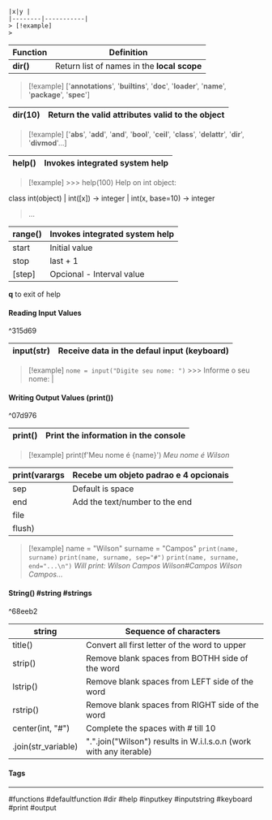
```
|x|y |
|--------|-----------|
> [!example]
> 
```

|Function| Definition|
|--------|-----------|
|**dir()**|Return list of names in the **local scope** |
> [!example]
> \['__annotations__', '__builtins__', '__doc__', '__loader__', '__name__', '__package__', '__spec__'\]

|**dir(10)**|Return the valid attributes valid to the object |
|--------|-----------|
> [!example]
> \['__abs__', '__add__', '__and__', '__bool__', '__ceil__', '__class__', '__delattr__', '__dir__', '__divmod__'...\]

|help()|Invokes integrated system help  |
|--------|-----------|
> [!example]
> \>\>\> help(100)
Help on int object:
>
class int(object)
 |  int([x]) -> integer
 |  int(x, base=10) -> integer
 >...


|range()|Invokes integrated system help  |
|--------|-----------|
|start| Initial value|
|stop|last + 1|
|\[step\]|Opcional - Interval value|

**q** to exit of help

#### Reading Input Values

^315d69

|input(str)|Receive data in the defaul input (keyboard) |
|--------|-----------|
> [!example]
> `nome = input("Digite seu nome: ")`
> \>\>\> Informe o seu nome: |


#### Writing Output Values (print())

^07d976

|print()|Print the information in the console |
|--------|-----------|
> [!example]
> print(f'Meu nome é {name}')
> *Meu nome é Wilson*

|print(varargs|Recebe um objeto padrao e 4 opcionais |
|--------|-----------|
|sep|Default is space|
|end|Add the text/number to the end|
|file||
|flush)||
> [!example]
> name = "Wilson"
> surname = "Campos"
`print(name, surname)`
`print(name, surname, sep="#")`
`print(name, surname, end="...\n")`
*Will print:
Wilson Campos
Wilson#Campos
Wilson Campos...*


#### String() #string #strings

^68eeb2

|string|Sequence of characters |
|--------|-----------|
|title()|Convert all first letter of the word to upper|
|strip()|Remove blank spaces from BOTHH side of the word|
|lstrip()|Remove blank spaces from LEFT side of the word|
|rstrip()|Remove blank spaces from RIGHT side of the word|
|center(int, "#")|Complete the spaces with # till 10|
|.join(str_variable)|".".join("Wilson") results in W.i.l.s.o.n (work with any iterable)|




#### Tags
***
#functions #defaultfunction #dir #help #inputkey #inputstring #keyboard #print #output

